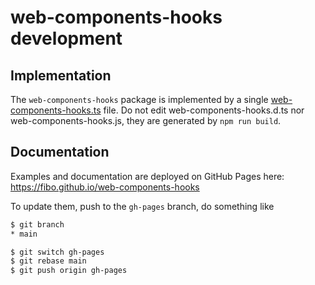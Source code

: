 # web-components-hooks development

## Implementation

The `web-components-hooks` package is implemented by a single [web-components-hooks.ts](./web-components-hooks.ts) file.
Do not edit web-components-hooks.d.ts nor web-components-hooks.js, they are generated by `npm run build`.

## Documentation

Examples and documentation are deployed on GitHub Pages here: https://fibo.github.io/web-components-hooks

To update them, push to the `gh-pages` branch, do something like

```sh
$ git branch
* main

$ git switch gh-pages
$ git rebase main
$ git push origin gh-pages
```

